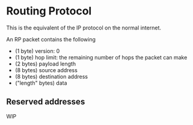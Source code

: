 # Routing Protocol

This is the equivalent of the IP protocol on the normal internet.

An RP packet contains the following

- (1 byte) version: 0
- (1 byte) hop limit: the remaining number of hops the packet can make
- (2 bytes) payload length
- (8 bytes) source address
- (8 bytes) destination address
- ("length" bytes) data

## Reserved addresses

WIP
